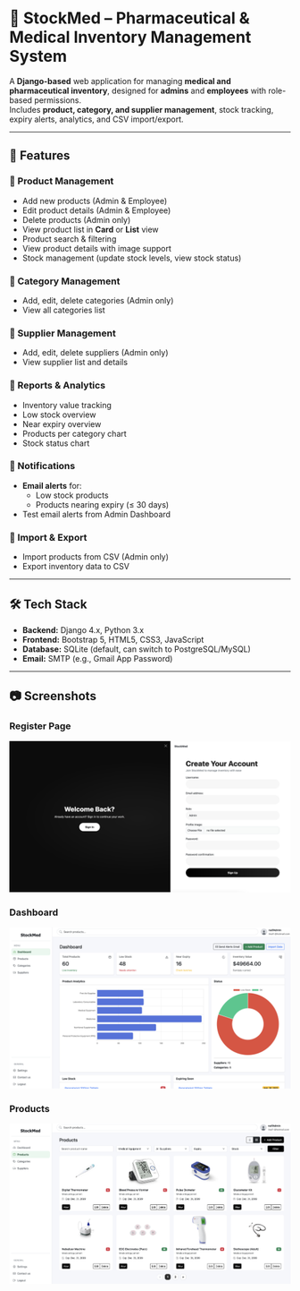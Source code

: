 # 💊 StockMed – Pharmaceutical & Medical Inventory Management System

A **Django-based** web application for managing **medical and pharmaceutical inventory**, designed for **admins** and **employees** with role-based permissions.  
Includes **product, category, and supplier management**, stock tracking, expiry alerts, analytics, and CSV import/export.

---

## 📌 Features

### **🔹 Product Management**
- Add new products (Admin & Employee)
- Edit product details (Admin & Employee)
- Delete products (Admin only)
- View product list in **Card** or **List** view
- Product search & filtering
- View product details with image support
- Stock management (update stock levels, view stock status)

### **🔹 Category Management**
- Add, edit, delete categories (Admin only)
- View all categories list

### **🔹 Supplier Management**
- Add, edit, delete suppliers (Admin only)
- View supplier list and details

### **🔹 Reports & Analytics**
- Inventory value tracking
- Low stock overview
- Near expiry overview
- Products per category chart
- Stock status chart

### **🔹 Notifications**
- **Email alerts** for:
  - Low stock products
  - Products nearing expiry (≤ 30 days)
- Test email alerts from Admin Dashboard

### **🔹 Import & Export**
- Import products from CSV (Admin only)
- Export inventory data to CSV

---

## 🛠 Tech Stack
- **Backend:** Django 4.x, Python 3.x
- **Frontend:** Bootstrap 5, HTML5, CSS3, JavaScript
- **Database:** SQLite (default, can switch to PostgreSQL/MySQL)
- **Email:** SMTP (e.g., Gmail App Password)

---

## 📷 Screenshots


### Register Page
![Register Page](Screenshots/register.png)

### Dashboard
![Dashboard](Screenshots/dashboard.png)

### Products
![Products](Screenshots/products.png)
